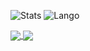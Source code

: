 ![Stats](https://github-readme-stats.vercel.app/api?username=Official-Hawks&count_private=false&show_icons=true&bg_color=0D1117)
![Lango](https://github-readme-stats.vercel.app/api/top-langs/?username=Official-Hawks&count_private=false&show_icons=true&bg_color=0D1117)

<a href="https://github.com/Official-Hawks/Discord-Downloads">
  <img align="center" src="https://github-readme-stats.vercel.app/api/pin/?username=Official-Hawks&repo=Discord-Downloads&count_private=false&show_icons=true&bg_color=0D1117" />
</a>
<a href="https://github.com/Official-Hawks/official-hawks.github.io">
  <img align="center" src="https://github-readme-stats.vercel.app/api/pin/?username=Official-Hawks&repo=official-hawks.github.io&count_private=false&show_icons=true&bg_color=0D1117" />
</a>
